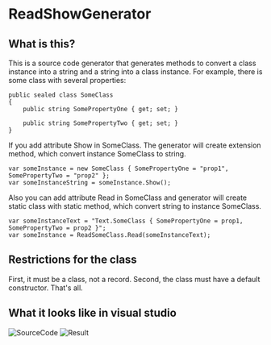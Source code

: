# ReadShowGenerator
## What is this?
This is a source code generator that generates methods to convert a class instance into a string and a string into a class instance. 
For example, there is some class with several properties:
```CSharp    
public sealed class SomeClass
{
    public string SomePropertyOne { get; set; }

    public string SomePropertyTwo { get; set; }
}
```
If you add attribute Show in SomeClass. The generator will create extension method, which convert instance SomeClass to string.
```CSharp
var someInstance = new SomeClass { SomePropertyOne = "prop1", SomePropertyTwo = "prop2" };
var someInstanceString = someInstance.Show();
```
Also you can add attribute Read in SomeClass and generator will create static class with static method, which convert string to instance SomeClass.
```CSharp
var someInstanceText = "Text.SomeClass { SomePropertyOne = prop1, SomePropertyTwo = prop2 }";
var someInstance = ReadSomeClass.Read(someInstanceText);
```
## Restrictions for the class 
First, it must be a class, not a record. 
Second, the class must have a default constructor. 
That's all.
## What it looks like in visual studio 
![SourceCode](https://drive.google.com/file/d/1SfcDr0CkFuidqdjMLm0hM1-PoqvMCvRT/view?usp=sharing)
![Result](https://drive.google.com/file/d/1w3Oxuf1i8KwrqmLnYtW9aI7B1WTeNrt5/view?usp=sharing)

